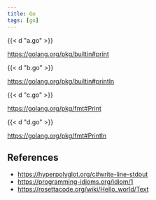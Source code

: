 ```yaml
---
title: Go
tags: [go]
---
```


{{< d "a.go" >}}

<https://golang.org/pkg/builtin#print>

{{< d "b.go" >}}

<https://golang.org/pkg/builtin#println>

{{< d "c.go" >}}

<https://golang.org/pkg/fmt#Print>

{{< d "d.go" >}}

<https://golang.org/pkg/fmt#Println>

## References

- <https://hyperpolyglot.org/c#write-line-stdout>
- <https://programming-idioms.org/idiom/1>
- <https://rosettacode.org/wiki/Hello_world/Text>
